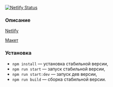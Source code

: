[![Netlify Status](https://api.netlify.com/api/v1/badges/084f42de-8aa9-42f1-a0be-7e18d17c3a70/deploy-status)](https://app.netlify.com/sites/celebrated-duckanoo-d58b3d/deploys)

### Описание

[Netlify](https://deploy--celebrated-duckanoo-d58b3d.netlify.app/)

[Макет](https://www.figma.com/file/jF5fFFzgGOxQeB4CmKWTiE/Chat_external_link?node-id=1%3A498&t=gQns60FsYEIMNZXK-0)

### Установка

- `npm install` — установка стабильной версии,
- `npm run start` — запуск стабильной версии,
- `npm run start:dev` — запуск дев версии,
- `npm run build` — сборка стабильной версии.
